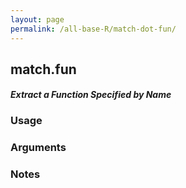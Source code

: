 ```yaml
---
layout: page
permalink: /all-base-R/match-dot-fun/
---
```


## __match.fun__

#### _Extract a Function Specified by Name_

### Usage

### Arguments

### Notes
